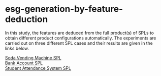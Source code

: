 # esg-generation-by-feature-deduction

In this study, the features are deduced from the full product(s) of SPLs to obtain different product configurations automatically. The experiments are carried out on three different SPL cases and their results are given in the links below. 

[Soda Vending Machine SPL](https://github.com/esg4aspl/esg-generation-by-feature-deduction/blob/main/SodaVendingMachineSPL.md)\
[Bank Account SPL](https://github.com/esg4aspl/esg-generation-by-feature-deduction/blob/main/BankAccountSPL.md) \
[Student Attendance System SPL](https://github.com/esg4aspl/esg-generation-by-feature-deduction/blob/main/StudentAttendanceSystemSPL.md)
